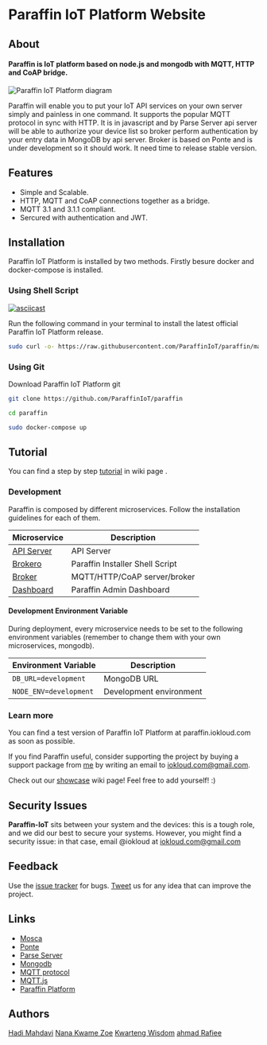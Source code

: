 # Paraffin IoT Platform Website


## About


#### Paraffin is IoT platform based on node.js and mongodb with MQTT, HTTP and CoAP bridge.

![Paraffin IoT Platform diagram](https://raw.githubusercontent.com/ParaffinIoT/docs/master/images/ParaffinIoT_Diagram_01.png)

Paraffin will enable you to put your IoT API services on your own server simply and painless in one command. It supports the popular MQTT protocol in sync with HTTP. It is in javascript and by Parse Server api server will be able to authorize your device list so broker perform authentication by your entry data in MongoDB by api server.
Broker is based on Ponte and is under development so it should work. It need time to release stable version.


## Features

* Simple and Scalable.
* HTTP, MQTT and CoAP connections together as a bridge.
* MQTT 3.1 and 3.1.1 compliant.
* Sercured with authentication and JWT.


## Installation

Paraffin IoT Platform is installed by two methods. Firstly besure docker and docker-compose is installed.

### Using Shell Script

[![asciicast](https://asciinema.org/a/255799.svg)](https://asciinema.org/a/255799)

Run the following command in your terminal to install the latest official Paraffin IoT Platform release.

```bash
sudo curl -o- https://raw.githubusercontent.com/ParaffinIoT/paraffin/master/install.sh | bash
```


### Using Git

Download Paraffin IoT Platform git
```bash
git clone https://github.com/ParaffinIoT/paraffin

cd paraffin

sudo docker-compose up
```



## Tutorial

You can find a step by step <a href="https://github.com/ParaffinIoT/paraffin/wiki/Tutorial">tutorial</a> in wiki page .

### Development

Paraffin is composed by different microservices.
Follow the installation guidelines for each of them.

| Microservice  | Description |
| ------------- | ------------- |
| [API Server](https://paraffiniot.github.io/apiserver) | API Server |
| [Brokero](https://paraffiniot.github.io/brokero)  | Paraffin Installer Shell Script |
| [Broker](https://paraffiniot.github.io/broker) | MQTT/HTTP/CoAP server/broker |
| [Dashboard](https://paraffiniot.github.io/dashboard) | Paraffin Admin Dashboard |


#### Development Environment Variable

During deployment, every microservice needs to be set to the following environment variables (remember to change them with your own microservices, mongodb).

| Environment Variable | Description |
| ------------- | ------------- |
| `DB_URL=development` | MongoDB URL |
| `NODE_ENV=development` | Development environment |



### Learn more

You can find a test version of Paraffin IoT Platform at paraffin.iokloud.com as soon as possible.

If you find Paraffin useful, consider supporting the project by buying a support package
from [me](http://twitter.com/iokloud) by writing an email to iokloud.com@gmail.com.

Check out our [showcase](https://github.com/ParaffinIoT/paraffin/wiki/IOK-Express-Showcases) wiki
page! Feel free to add yourself! :)

## Security Issues

__Paraffin-IoT__ sits between your system and the devices: this is a tough role, and we did our best to secure your systems.
However, you might find a security issue: in that case, email @iokloud at iokloud.com@gmail.com


## Feedback

Use the [issue tracker](https://github.com/ParaffinIoT/paraffin/issues) for bugs.
[Tweet](http://twitter.com/iokloud) us for any idea that can improve the project.


## Links

* [Mosca](http://github.com/mcollina/mosca)
* [Ponte](https://github.com/eclipse/ponte)
* [Parse Server](https://parseplatform.org)
* [Mongodb](https://www.mongodb.com/)
* [MQTT protocol](http://mqtt.org)
* [MQTT.js](http://github.com/adamvr/MQTT.js)
* [Paraffin Platform](https://paraffiniot.github.io)


## Authors

[Hadi Mahdavi](https://github.com/expandboard)
[Nana Kwame Zoe](https://github.com/banphlet)
[Kwarteng Wisdom](https://github.com/Wisdom0063)
[ahmad Rafiee](https://github.com/AhmadRafiee)
